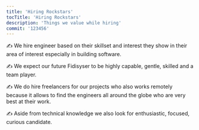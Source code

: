 ```yaml
---
title: 'Hiring Rockstars'
tocTitle: 'Hiring Rockstars'
description: 'Things we value while hiring'
commit: '123456'
---
```


✍️ We hire engineer based on their skillset and interest they show in their area of interest especially in building software.

✍️ We expect our future Fidisyser to be highly capable, gentle, skilled and a team player.

✍️ We do hire freelancers for our projects who also works remotely because it allows to find the engineers all around the globe who are very best at their work.

✍️ Aside from technical knowledge we also look for enthusiastic, focused, curious candidate.

<!-- ## Sub Heading

✍️Coming soon: Please watch this space for more updates from our team. Thanks for the patience! -->

<!--
![default and pinned tasks](/placeholders/banner.png)

```javascript
code or syntax
```

<div class="aside">
<a href=""><b>Links</b></a>
</div>
-->

